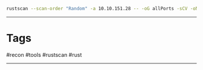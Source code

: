 
````bash
rustscan --scan-order "Random" -a 10.10.151.28 -- -oG allPorts -sCV -oN targeted
````

---

# Tags

#recon #tools #rustscan #rust 

---